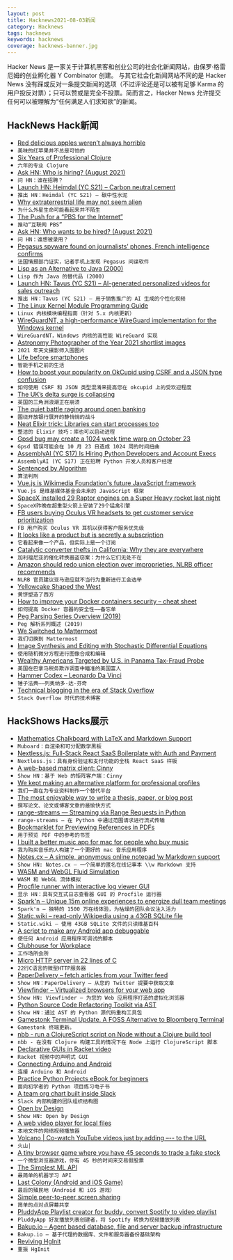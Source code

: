 ```yaml
---
layout: post
title: Hacknews2021-08-03新闻
category: Hacknews
tags: hacknews
keywords: hacknews
coverage: hacknews-banner.jpg
---
```


Hacker News 是一家关于计算机黑客和创业公司的社会化新闻网站，由保罗·格雷厄姆的创业孵化器 Y Combinator 创建。
与其它社会化新闻网站不同的是 Hacker News 没有踩或反对一条提交新闻的选项（不过评论还是可以被有足够 Karma 的用户投反对票）；只可以赞或是完全不投票。简而言之，Hacker News 允许提交任何可以被理解为“任何满足人们求知欲”的新闻。

## HackNews Hack新闻


- [Red delicious apples weren’t always horrible](https://newengland.com/today/food/red-delicious-apple/)
- `美味的红苹果并不总是可怕的`
- [Six Years of Professional Clojure](https://engineering.nanit.com/6-years-of-professional-clojure-2b61cb6c1983)
- `六年的专业 Clojure`
- [Ask HN: Who is hiring? (August 2021)](item?id=28037366)
- `问 HN：谁在招聘？ `
- [Launch HN: Heimdal (YC S21) – Carbon neutral cement](item?id=28036927)
- `推出 HN：Heimdal (YC S21) – 碳中性水泥`
- [Why extraterrestrial life may not seem alien](https://www.quantamagazine.org/arik-kershenbaum-on-why-alien-life-may-be-like-life-on-earth-20210318/)
- `为什么外星生命可能看起来并不陌生`
- [The Push for a “PBS for the Internet”](https://www.axios.com/pbs-internet-online-information-nonprofit-e9a78344-ae58-4214-9cb6-974ab9576cb1.html)
- `推动“互联网 PBS”`
- [Ask HN: Who wants to be hired? (August 2021)](item?id=28037364)
- `问 HN：谁想被录用？ `
- [Pegasus spyware found on journalists’ phones, French intelligence confirms](https://www.theguardian.com/news/2021/aug/02/pegasus-spyware-found-on-journalists-phones-french-intelligence-confirms)
- `法国情报部门证实，记者手机上发现 Pegasus 间谍软件`
- [Lisp as an Alternative to Java (2000)](http://www.norvig.com/java-lisp.html)
- `Lisp 作为 Java 的替代品 (2000)`
- [Launch HN: Tavus (YC S21) – AI-generated personalized videos for sales outreach](item?id=28037322)
- `推出 HN：Tavus (YC S21) – 用于销售推广的 AI 生成的个性化视频`
- [The Linux Kernel Module Programming Guide](https://github.com/sysprog21/lkmpg/)
- `Linux 内核模块编程指南（针对 5.x 内核更新）`
- [WireGuardNT, a high-performance WireGuard implementation for the Windows kernel](https://lists.zx2c4.com/pipermail/wireguard/2021-August/006887.html)
- `WireGuardNT，Windows 内核的高性能 WireGuard 实现`
- [Astronomy Photographer of the Year 2021 shortlist images](https://www.rmg.co.uk/national-maritime-museum/astronomy-photographer-year-2021-shortlist-images)
- `2021 年天文摄影师入围图片`
- [Life before smartphones](https://mattruby.substack.com/p/the-most-unbelievable-things-about)
- `智能手机之前的生活`
- [How to boost your popularity on OkCupid using CSRF and a JSON type confusion](https://blog.azuki.vip/csrf/)
- `如何使用 CSRF 和 JSON 类型混淆来提高您在 okcupid 上的受欢迎程度`
- [The UK’s delta surge is collapsing](https://nymag.com/intelligencer/2021/08/the-u-k-s-delta-surge-is-collapsing-will-ours.html)
- `英国的三角洲浪潮正在崩溃`
- [The quiet battle raging around open banking](https://sifted.eu/articles/open-banking-finance-battle/)
- `围绕开放银行展开的静悄悄的战斗`
- [Neat Elixir trick: Libraries can start processes too](https://mattmower.com/2021/08/01/libraries-can-start-processes-too/)
- `整洁的 Elixir 技巧：库也可以启动进程`
- [Gpsd bug may create a 1024 week time warp on October 23](https://gitlab.com/gpsd/gpsd/-/issues/144)
- `Gpsd 错误可能会在 10 月 23 日造成 1024 周的时间扭曲`
- [AssemblyAI (YC S17) Is Hiring Python Developers and Account Execs](https://apply.workable.com/assemblyai/)
- `AssemblyAI (YC S17) 正在招聘 Python 开发人员和客户经理`
- [Sentenced by Algorithm](https://www.nybooks.com/articles/2021/06/10/prison-terms-sentenced-by-algorithm/)
- `算法判刑`
- [Vue.js is Wikimedia Foundation's future JavaScript framework](https://lists.wikimedia.org/hyperkitty/list/wikitech-l@lists.wikimedia.org/thread/SOZREBYR36PUNFZXMIUBVAIOQI4N7PDU/)
- `Vue.js 是维基媒体基金会未来的 JavaScript 框架`
- [SpaceX installed 29 Raptor engines on a Super Heavy rocket last night](https://arstechnica.com/science/2021/08/spacex-installed-29-raptor-engines-on-a-super-heavy-rocket-last-night/)
- `SpaceX昨晚在超重型火箭上安装了29个猛禽引擎`
- [FB users buying Oculus VR headsets to get customer service prioritization](https://www.npr.org/2021/08/02/1023801277/your-facebook-account-was-hacked-getting-help-may-take-weeks-or-299)
- `FB 用户购买 Oculus VR 耳机以获得客户服务优先级`
- [It looks like a product but is secretly a subscription](https://calpaterson.com/printers.html)
- `它看起来像一个产品，但实际上是一个订阅`
- [Catalytic converter thefts in California: Why they are everywhere](https://www.latimes.com/california/newsletter/2021-08-02/catalytic-converter-theft-essential-california)
- `加利福尼亚的催化转换器盗窃案：为什么它们无处不在`
- [Amazon should redo union election over improprieties, NLRB officer recommends](https://www.bloomberg.com/news/articles/2021-08-02/amazon-union-election-should-be-re-run-labor-official-says)
- `NLRB 官员建议亚马逊应就不当行为重新进行工会选举`
- [Yellowcake Shaped the West](https://www.hcn.org/articles/books-mining-how-yellowcake-shaped-the-west)
- `黄饼塑造了西方`
- [How to improve your Docker containers security – cheat sheet](https://blog.gitguardian.com/how-to-improve-your-docker-containers-security-cheat-sheet/)
- `如何提高 Docker 容器的安全性——备忘单`
- [Peg Parsing Series Overview (2019)](https://medium.com/@gvanrossum_83706/peg-parsing-series-de5d41b2ed60)
- `Peg 解析系列概述 (2019)`
- [We Switched to Mattermost](https://netfoundry.io/why-we-switched-to-mattermost/)
- `我们切换到 Mattermost`
- [Image Synthesis and Editing with Stochastic Differential Equations](https://arxiv.org/abs/2108.01073)
- `使用随机微分方程进行图像合成和编辑`
- [Wealthy Americans Targeted by U.S. in Panama Tax-Fraud Probe](https://bermudapost.com/wealthy-americans-targeted-by-u-s-in-panama-tax-fraud-probe)
- `美国在巴拿马税务欺诈调查中瞄准的美国富人`
- [Hammer Codex – Leonardo Da Vinci](https://hammercodex.com/)
- `锤子法典——列奥纳多·达·芬奇`
- [Technical blogging in the era of Stack Overflow](https://ognjen.io/technical-blogging-in-time-of-stack-overflow/)
- `Stack Overflow 时代的技术博客`


## HackShows Hacks展示

- [ Mathematics Chalkboard with LaTeX and Markdown Support](https://github.com/susam/muboard)
- `Muboard：自渲染和可分配数学黑板`
- [ Nextless.js: Full-Stack React SaaS Boilerplate with Auth and Payment](https://nextlessjs.com)
- `Nextless.js：具有身份验证和支付功能的全栈 React SaaS 样板`
- [ A web-based matrix client: Cinny](https://github.com/ajbura/cinny/releases/tag/v1.0.0)
- `Show HN：基于 Web 的矩阵客户端：Cinny`
- [ We kept making an alternative platform for professional profiles](https://read.cv/cv/B3N1GcOjWapaIZy8pNkV)
- `我们一直在为专业资料制作一个替代平台`
- [ The most enjoyable way to write a thesis, paper, or blog post](https://www.monsterwriter.app/)
- `撰写论文、论文或博客文章的最愉快方式`
- [ range-streams — Streaming via Range Requests in Python](https://github.com/lmmx/range-streams)
- `range-streams — 在 Python 中通过范围请求进行流式传输`
- [ Bookmarklet for Previewing References in PDFs](https://github.com/belinghy/PDFRefPreview)
- `用于预览 PDF 中的参考的书签`
- [ I built a better music app for mac for people who buy music](https://brushedtype.co/doppler/)
- `我为购买音乐的人构建了一个更好的 mac 音乐应用程序`
- [ Notes.cx – A simple, anonymous online notepad \w Markdown support](https://notes.cx/)
- `Show HN: Notes.cx – 一个简单的匿名在线记事本 \\w Markdown 支持`
- [ WASM and WebGL Fluid Simulation](https://birchlabs.co.uk/liquidfun-wasm/)
- `WASM 和 WebGL 流体模拟`
- [ Procfile runner with interactive log viewer GUI](https://exo.deref.io/)
- `显示 HN：具有交互式日志查看器 GUI 的 Procfile 运行器`
- [ Spark'n – Unique 15m online experiences to energize dull team meetings](https://sparkn.ai)
- `Spark'n – 独特的 1500 万在线体验，为枯燥的团队会议注入活力`
- [ Static.wiki – read-only Wikipedia using a 43GB SQLite file](http://static.wiki/)
- `Static.wiki – 使用 43GB SQLite 文件的只读维基百科`
- [ A script to make any Android app debuggable](https://github.com/julKali/makeDebuggable)
- `使任何 Android 应用程序可调试的脚本`
- [ Clubhouse for Workplace](https://www.brewbreak.chat/)
- `工作场所会所`
- [ Micro HTTP server in 22 lines of C](https://twitter.com/ilyakurdyukov/status/1421349901720510465)
- `22行C语言的微型HTTP服务器`
- [ PaperDelivery – fetch articles from your Twitter feed](https://paperdelivery.co/)
- `Show HN：PaperDelivery – 从您的 Twitter 提要中获取文章`
- [ Viewfinder – Virtualized browsers for your web app](https://github.com/i5ik/ViewFinder)
- `Show HN: Viewfinder – 为您的 Web 应用程序打造的虚拟化浏览器`
- [ Python Source Code Refactoring Toolkit via AST](https://github.com/isidentical/refactor)
- `Show HN：通过 AST 的 Python 源代码重构工具包`
- [ Gamestonk Terminal Update. A FOSS Alternative to Bloomberg Terminal](item?id=28026443)
- `Gamestonk 终端更新。`
- [ nbb - run a ClojureScript script on Node without a Clojure build tool](https://github.com/borkdude/nbb)
- `nbb - 在没有 Clojure 构建工具的情况下在 Node 上运行 ClojureScript 脚本`
- [ Declarative GUIs in Racket video](https://www.youtube.com/watch?v=AXJ9tTVGDwU)
- `Racket 视频中的声明式 GUI`
- [ Connecting Arduino and Android](https://github.com/targist/ardui)
- `连接 Arduino 和 Android`
- [ Practice Python Projects eBook for beginners](https://learnbyexample.github.io/practice_python_projects/preface.html)
- `面向初学者的 Python 项目练习电子书`
- [ A team org chart built inside Slack](https://www.ochart.co/)
- `Slack 内部构建的团队组织结构图`
- [ Open by Design](https://openby.design/?0)
- `Show HN: Open by Design`
- [ A web video player for local files](https://webvideoplayer.org/)
- `本地文件的网络视频播放器`
- [ Volcano | Co-watch YouTube videos just by adding –-- to the URL](item?id=28039474)
- `火山|`
- [ A tiny browser game where you have 45 seconds to trade a fake stock](https://paper-trader.davjhan.com)
- `一个微型浏览器游戏，你有 45 秒的时间来交易假股票`
- [ The Simplest ML API](https://doc.clickup.com/d/27gfr-343/show-hn)
- `最简单的机器学习 API`
- [ Last Colony (Android and iOS Game)](https://www.scrim.tv/)
- `最后的殖民地（Android 和 iOS 游戏）`
- [ Simple peer-to-peer screen sharing](https://github.com/screensy/screensy/)
- `简单的点对点屏幕共享`
- [ PluddyApp Playlist creator for buddy, convert Spotify to video playlist](https://pluddyapp.com)
- `PluddyApp 好友播放列表创建者，将 Spotify 转换为视频播放列表`
- [ Bakup.io – Agent based database, file and server backup infrastructure](https://bakup.io/)
- `Bakup.io – 基于代理的数据库、文件和服务器备份基础架构`
- [ Reviving HgInit](https://hginit.github.io/index.html)
- `重振 HgInit`

